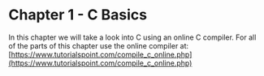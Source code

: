 # Chapter 1 - C Basics
In this chapter we will take a look into C using an online C compiler.  For all of the parts of this chapter use the online compiler at: [https://www.tutorialspoint.com/compile_c_online.php](https://www.tutorialspoint.com/compile_c_online.php) 